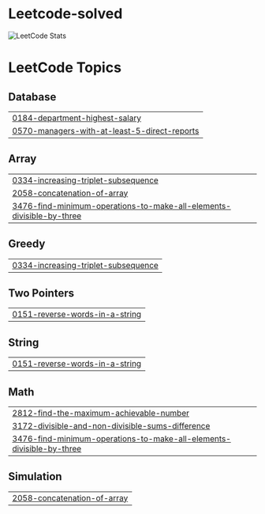 # Leetcode-solved
![LeetCode Stats](https://leetcard.jacoblin.cool/Sharanya01?theme=dark&font=Port%20Lligat%20Sans&ext=heatmap)



<!---LeetCode Topics Start-->
# LeetCode Topics
## Database
|  |
| ------- |
| [0184-department-highest-salary](https://github.com/sharanyazx/Leetcode-solved/tree/master/0184-department-highest-salary) |
| [0570-managers-with-at-least-5-direct-reports](https://github.com/sharanyazx/Leetcode-solved/tree/master/0570-managers-with-at-least-5-direct-reports) |
## Array
|  |
| ------- |
| [0334-increasing-triplet-subsequence](https://github.com/sharanyazx/Leetcode-solved/tree/master/0334-increasing-triplet-subsequence) |
| [2058-concatenation-of-array](https://github.com/sharanyazx/Leetcode-solved/tree/master/2058-concatenation-of-array) |
| [3476-find-minimum-operations-to-make-all-elements-divisible-by-three](https://github.com/sharanyazx/Leetcode-solved/tree/master/3476-find-minimum-operations-to-make-all-elements-divisible-by-three) |
## Greedy
|  |
| ------- |
| [0334-increasing-triplet-subsequence](https://github.com/sharanyazx/Leetcode-solved/tree/master/0334-increasing-triplet-subsequence) |
## Two Pointers
|  |
| ------- |
| [0151-reverse-words-in-a-string](https://github.com/sharanyazx/Leetcode-solved/tree/master/0151-reverse-words-in-a-string) |
## String
|  |
| ------- |
| [0151-reverse-words-in-a-string](https://github.com/sharanyazx/Leetcode-solved/tree/master/0151-reverse-words-in-a-string) |
## Math
|  |
| ------- |
| [2812-find-the-maximum-achievable-number](https://github.com/sharanyazx/Leetcode-solved/tree/master/2812-find-the-maximum-achievable-number) |
| [3172-divisible-and-non-divisible-sums-difference](https://github.com/sharanyazx/Leetcode-solved/tree/master/3172-divisible-and-non-divisible-sums-difference) |
| [3476-find-minimum-operations-to-make-all-elements-divisible-by-three](https://github.com/sharanyazx/Leetcode-solved/tree/master/3476-find-minimum-operations-to-make-all-elements-divisible-by-three) |
## Simulation
|  |
| ------- |
| [2058-concatenation-of-array](https://github.com/sharanyazx/Leetcode-solved/tree/master/2058-concatenation-of-array) |
<!---LeetCode Topics End-->